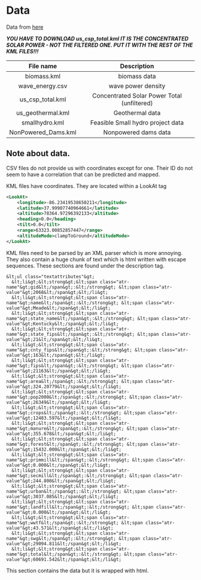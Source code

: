 # Data

Data from [here](https://maps.nrel.gov/re-atlas/?aL=0&bL=clight&cE=0&lR=0&mC=37.56199695314352%2C-94.306640625&zL=5)

***YOU HAVE TO DOWNLOAD us_csp_total.kml IT IS THE CONCENTRATED SOLAR POWER - NOT THE FILTERED ONE. PUT IT WITH THE REST OF THE KML FILES!!!***


|      File name      |                 Description                 |
| :-----------------: | :-----------------------------------------: |
|     biomass.kml     |                biomass data                 |
|   wave_energy.csv   |             wave power density              |
|  us_csp_total.kml   | Concentrated Solar Power Total (unfiltered) |
|  us_geothermal.kml  |               Geothermal data               |
|   smallhydro.kml    |      Feasible Small hydro project data      |
| NonPowered_Dams.kml |            Nonpowered dams data             |

## Note about data.

CSV files do not provide us with coordinates except for one. Their ID do not seem to have a correlation that can be predicted and mapped.

KML files have coordinates. They are located within a LookAt tag

```xml
<LookAt>
    <longitude>-86.23419538650211</longitude>
    <latitude>37.99907740964661</latitude>
    <altitude>78364.97296392133</altitude>
    <heading>0.0</heading>
    <tilt>0.0</tilt>
    <range>63323.00852857447</range>
    <altitudeMode>clampToGround</altitudeMode>
</LookAt>
```

KML files need to be parsed by an XML parser which is more annoying. They also contain a huge chunk of text which is html written with escape sequences. These sections are found under the description tag.

```
&lt;ul class="textattributes"&gt;
  &lt;li&gt;&lt;strong&gt;&lt;span class="atr-name"&gt;gid&lt;/span&gt;:&lt;/strong&gt; &lt;span class="atr-value"&gt;2068&lt;/span&gt;&lt;/li&gt;
  &lt;li&gt;&lt;strong&gt;&lt;span class="atr-name"&gt;name&lt;/span&gt;:&lt;/strong&gt; &lt;span class="atr-value"&gt;Meade&lt;/span&gt;&lt;/li&gt;
  &lt;li&gt;&lt;strong&gt;&lt;span class="atr-name"&gt;state_name&lt;/span&gt;:&lt;/strong&gt; &lt;span class="atr-value"&gt;Kentucky&lt;/span&gt;&lt;/li&gt;
  &lt;li&gt;&lt;strong&gt;&lt;span class="atr-name"&gt;state_fips&lt;/span&gt;:&lt;/strong&gt; &lt;span class="atr-value"&gt;21&lt;/span&gt;&lt;/li&gt;
  &lt;li&gt;&lt;strong&gt;&lt;span class="atr-name"&gt;cnty_fips&lt;/span&gt;:&lt;/strong&gt; &lt;span class="atr-value"&gt;163&lt;/span&gt;&lt;/li&gt;
  &lt;li&gt;&lt;strong&gt;&lt;span class="atr-name"&gt;fips&lt;/span&gt;:&lt;/strong&gt; &lt;span class="atr-value"&gt;21163&lt;/span&gt;&lt;/li&gt;
  &lt;li&gt;&lt;strong&gt;&lt;span class="atr-name"&gt;area&lt;/span&gt;:&lt;/strong&gt; &lt;span class="atr-value"&gt;324.20779&lt;/span&gt;&lt;/li&gt;
  &lt;li&gt;&lt;strong&gt;&lt;span class="atr-name"&gt;pop2000&lt;/span&gt;:&lt;/strong&gt; &lt;span class="atr-value"&gt;26349&lt;/span&gt;&lt;/li&gt;
  &lt;li&gt;&lt;strong&gt;&lt;span class="atr-name"&gt;crops&lt;/span&gt;:&lt;/strong&gt; &lt;span class="atr-value"&gt;12483.597&lt;/span&gt;&lt;/li&gt;
  &lt;li&gt;&lt;strong&gt;&lt;span class="atr-name"&gt;manure&lt;/span&gt;:&lt;/strong&gt; &lt;span class="atr-value"&gt;355.678&lt;/span&gt;&lt;/li&gt;
  &lt;li&gt;&lt;strong&gt;&lt;span class="atr-name"&gt;forest&lt;/span&gt;:&lt;/strong&gt; &lt;span class="atr-value"&gt;15432.000&lt;/span&gt;&lt;/li&gt;
  &lt;li&gt;&lt;strong&gt;&lt;span class="atr-name"&gt;primmill&lt;/span&gt;:&lt;/strong&gt; &lt;span class="atr-value"&gt;0.000&lt;/span&gt;&lt;/li&gt;
  &lt;li&gt;&lt;strong&gt;&lt;span class="atr-name"&gt;secmill&lt;/span&gt;:&lt;/strong&gt; &lt;span class="atr-value"&gt;244.800&lt;/span&gt;&lt;/li&gt;
  &lt;li&gt;&lt;strong&gt;&lt;span class="atr-name"&gt;urban&lt;/span&gt;:&lt;/strong&gt; &lt;span class="atr-value"&gt;3037.085&lt;/span&gt;&lt;/li&gt;
  &lt;li&gt;&lt;strong&gt;&lt;span class="atr-name"&gt;landfill&lt;/span&gt;:&lt;/strong&gt; &lt;span class="atr-value"&gt;0.000&lt;/span&gt;&lt;/li&gt;
  &lt;li&gt;&lt;strong&gt;&lt;span class="atr-name"&gt;wwtf&lt;/span&gt;:&lt;/strong&gt; &lt;span class="atr-value"&gt;43.571&lt;/span&gt;&lt;/li&gt;
  &lt;li&gt;&lt;strong&gt;&lt;span class="atr-name"&gt;swg&lt;/span&gt;:&lt;/strong&gt; &lt;span class="atr-value"&gt;29094.811&lt;/span&gt;&lt;/li&gt;
  &lt;li&gt;&lt;strong&gt;&lt;span class="atr-name"&gt;total&lt;/span&gt;:&lt;/strong&gt; &lt;span class="atr-value"&gt;60691.542&lt;/span&gt;&lt;/li&gt;
 ``` 

This section contains the data but it is wrapped with html.